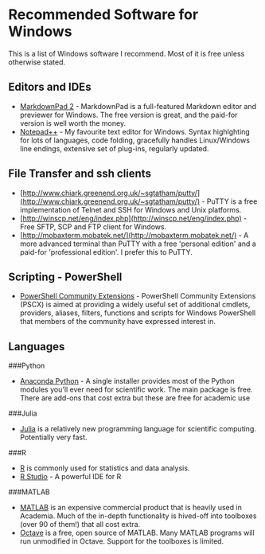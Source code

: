 # Recommended Software for Windows

This is a list of Windows software I recommend.  Most of it is free unless otherwise stated.

## Editors and IDEs

 - [MarkdownPad 2](http://markdownpad.com/) - MarkdownPad is a full-featured Markdown editor and previewer for Windows.  The free version is great, and the paid-for version is well worth the money.
 - [Notepad++](http://notepad-plus-plus.org/) -  My favourite text editor for Windows.  Syntax highlghting for lots of languages, code folding, gracefully handles Linux/Windows line endings, extensive set of plug-ins, regularly updated.

## File Transfer and ssh clients

 - [http://www.chiark.greenend.org.uk/~sgtatham/putty/](http://www.chiark.greenend.org.uk/~sgtatham/putty/) - PuTTY is a free implementation of Telnet and SSH for Windows and Unix platforms.
 - [http://winscp.net/eng/index.php](http://winscp.net/eng/index.php) - Free SFTP, SCP and FTP client for Windows.
 - [http://mobaxterm.mobatek.net/](http://mobaxterm.mobatek.net/) - A more advanced terminal  than PuTTY with a free 'personal edition' and a paid-for 'professional edition'.  I prefer this to PuTTY.

## Scripting - PowerShell

 - [PowerShell Community Extensions](http://pscx.codeplex.com/) - PowerShell Community Extensions (PSCX) is aimed at providing a widely useful set of additional cmdlets, providers, aliases, filters, functions and scripts for Windows PowerShell that members of the community have expressed interest in. 

## Languages
###Python

 - [Anaconda Python](https://store.continuum.io/cshop/anaconda/) - A single installer provides most of the Python modules you'll ever need for scientific work. The main package is free. There are add-ons that cost extra but these are free for academic use

###Julia

 - [Julia](http://julialang.org/) is a relatively new programming language for scientific computing. Potentially very fast.

###R

 - [R](http://www.r-project.org/) is commonly used for statistics and data analysis.
 - [R Studio](http://www.rstudio.com/) - A powerful IDE for R

###MATLAB

 - [MATLAB](http://www.mathworks.co.uk/) is an expensive commercial product that is heavily used in Academia. Much of the in-depth functionality is hived-off into toolboxes (over 90 of them!) that all cost extra.
 - [Octave](http://www.gnu.org/software/octave/) is a free, open source of MATLAB. Many MATLAB programs will run unmodified in Octave. Support for the toolboxes is limited.
